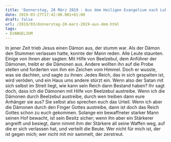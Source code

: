 ```yaml
---
title: 'Donnerstag, 28 März 2019 : Aus dem Heiligen Evangelium nach Lukas - Lk 11,14-23.'
date: 2019-03-27T17:42:00.001+01:00
draft: false
url: /2019/03/donnerstag-28-marz-2019-aus-dem.html
tags: 
- EVANGELIUM
---
```


In jener Zeit trieb Jesus einen Dämon aus, der stumm war. Als der Dämon den Stummen verlassen hatte, konnte der Mann reden. Alle Leute staunten. Einige von ihnen aber sagten: Mit Hilfe von Beelzebul, dem Anführer der Dämonen, treibt er die Dämonen aus. Andere wollten ihn auf die Probe stellen und forderten von ihm ein Zeichen vom Himmel. Doch er wusste, was sie dachten, und sagte zu ihnen: Jedes Reich, das in sich gespalten ist, wird veröden, und ein Haus ums andere stürzt ein. Wenn also der Satan mit sich selbst im Streit liegt, wie kann sein Reich dann Bestand haben? Ihr sagt doch, dass ich die Dämonen mit Hilfe von Beelzebul austreibe. Wenn ich die Dämonen durch Beelzebul austreibe, durch wen treiben dann eure Anhänger sie aus? Sie selbst also sprechen euch das Urteil. Wenn ich aber die Dämonen durch den Finger Gottes austreibe, dann ist doch das Reich Gottes schon zu euch gekommen. Solange ein bewaffneter starker Mann seinen Hof bewacht, ist sein Besitz sicher; wenn ihn aber ein Stärkerer angreift und besiegt, dann nimmt ihm der Stärkere all seine Waffen weg, auf die er sich verlassen hat, und verteilt die Beute. Wer nicht für mich ist, der ist gegen mich; wer nicht mit mir sammelt, der zerstreut.